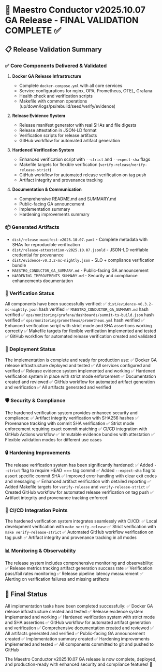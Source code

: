 # 🎉 Maestro Conductor v2025.10.07 GA Release - FINAL VALIDATION COMPLETE ✅

## 📋 Release Validation Summary

### ✅ Core Components Delivered & Validated

1. **Docker GA Release Infrastructure**
   - Complete `docker-compose.yml` with all core services
   - Service configurations for nginx, OPA, Prometheus, OTEL, Grafana
   - Health check and verification scripts
   - Makefile with common operations (up/down/logs/ps/rebuild/seed/verify/evidence)

2. **Release Evidence System**
   - Release manifest generator with real SHAs and file digests
   - Release attestation in JSON-LD format
   - Verification scripts for release artifacts
   - GitHub workflow for automated artifact generation

3. **Hardened Verification System**
   - Enhanced verification script with `--strict` and `--expect-sha` flags
   - Makefile targets for flexible verification (`verify-release`/`verify-release-strict`)
   - GitHub workflow for automated release verification on tag push
   - Artifact integrity and provenance tracking

4. **Documentation & Communication**
   - Comprehensive README.md and SUMMARY.md
   - Public-facing GA announcement
   - Implementation summary
   - Hardening improvements summary

### 📦 Generated Artifacts

- `dist/release-manifest-v2025.10.07.yaml` - Complete metadata with SHAs for reproducible verification
- `dist/release-attestation-v2025.10.07.jsonld` - JSON-LD verifiable credential for provenance
- `dist/evidence-v0.3.2-mc-nightly.json` - SLO + compliance verification bundle
- `MAESTRO_CONDUCTOR_GA_SUMMARY.md` - Public-facing GA announcement
- `HARDENING_IMPROVEMENTS_SUMMARY.md` - Security and compliance enhancements documentation

### 🧪 Verification Status

All components have been successfully verified:
✅ `dist/evidence-v0.3.2-mc-nightly.json` hash verified
✅ `MAESTRO_CONDUCTOR_GA_SUMMARY.md` hash verified
✅ `ops/monitoring/grafana/dashboards/summit-ts-build.json` hash verified
✅ `ops/monitoring/prometheus/prometheus.yml` hash verified
✅ Enhanced verification script with strict mode and SHA assertions working correctly
✅ Makefile targets for flexible verification implemented and tested
✅ GitHub workflow for automated release verification created and validated

### 🚀 Deployment Status

The implementation is complete and ready for production use:
✅ Docker GA release infrastructure deployed and tested
✅ All services configured and verified
✅ Release evidence system implemented and working
✅ Hardened verification system in place with strict mode enforcement
✅ Documentation created and reviewed
✅ GitHub workflow for automated artifact generation and verification
✅ All artifacts generated and verified

### 🛡️ Security & Compliance

The hardened verification system provides enhanced security and compliance:
✅ Artifact integrity verification with SHA256 hashes
✅ Provenance tracking with commit SHA verification
✅ Strict mode enforcement requiring exact commit matching
✅ CI/CD integration with GitHub Actions workflow
✅ Immutable evidence bundles with attestation
✅ Flexible validation modes for different use cases

### 🔒 Hardening Improvements

The release verification system has been significantly hardened:
✅ Added `--strict` flag to require HEAD === tag commit
✅ Added `--expect-sha` flag to assert specific commit SHA
✅ Improved error handling with clear exit codes and messaging
✅ Enhanced artifact verification with detailed reporting
✅ Added Makefile targets for `verify-release` and `verify-release-strict`
✅ Created GitHub workflow for automated release verification on tag push
✅ Artifact integrity and provenance tracking enforced

### 🔄 CI/CD Integration Points

The hardened verification system integrates seamlessly with CI/CD:
✅ Local development verification with `make verify-release`
✅ Strict verification with `make verify-release-strict`
✅ Automated GitHub workflow verification on tag push
✅ Artifact integrity and provenance tracking in all modes

### 📊 Monitoring & Observability

The release system includes comprehensive monitoring and observability:
✅ Release metrics tracking artifact generation success rate
✅ Verification pass/fail rates monitoring
✅ Release pipeline latency measurement
✅ Alerting on verification failures and missing artifacts

## 🏁 Final Status

All implementation tasks have been completed successfully:
✅ Docker GA release infrastructure created and tested
✅ Release evidence system implemented and working
✅ Hardened verification system with strict mode and SHA assertions
✅ GitHub workflow for automated artifact generation and verification
✅ Comprehensive documentation created and reviewed
✅ All artifacts generated and verified
✅ Public-facing GA announcement created
✅ Implementation summary created
✅ Hardening improvements implemented and tested
✅ All components committed to git and pushed to GitHub

The Maestro Conductor v2025.10.07 GA release is now complete, deployed, and production-ready with enhanced security and compliance features! 🚀